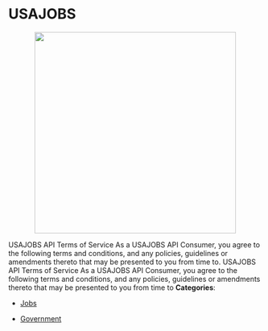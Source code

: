# USAJOBS

<p align="center">
    <img width="400" src="https://raw.githubusercontent.com/awesome-apis/awesome-apis/apis/usajobs/logo_256x256.png" />
</p>


USAJOBS API Terms of Service As a USAJOBS API Consumer, you agree to the following terms and conditions, and any policies, guidelines or amendments thereto that may be presented to you from time to. USAJOBS API Terms of Service As a USAJOBS API Consumer, you agree to the following terms and conditions, and any policies, guidelines or amendments thereto that may be presented to you from time to
**Categories**:

- [Jobs](https://github/awesome-apis/awesome-apis#jobs)

- [Government](https://github/awesome-apis/awesome-apis#government)



